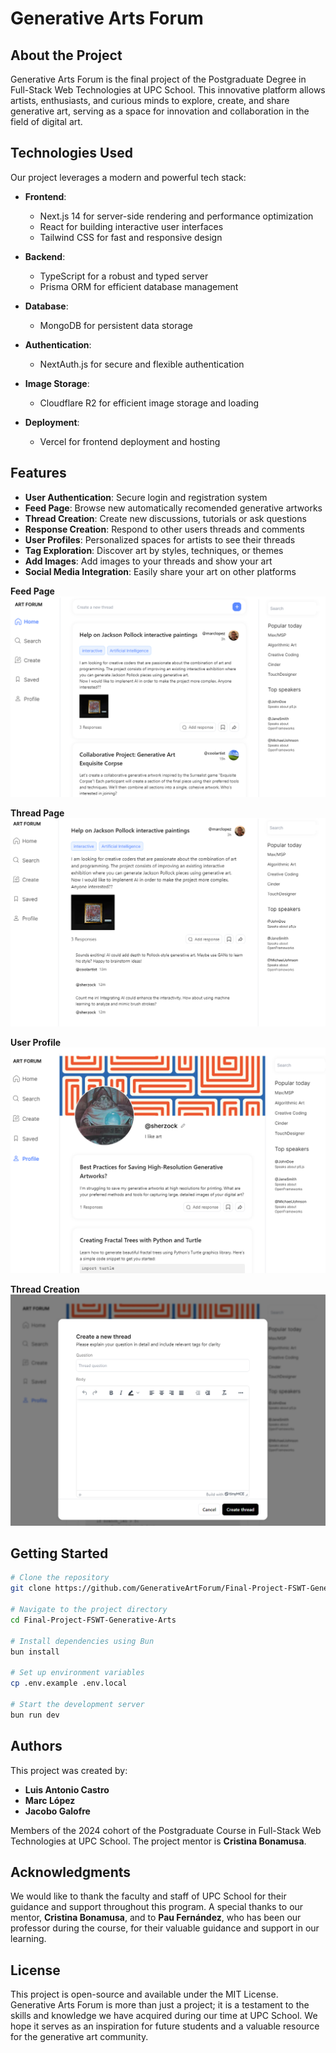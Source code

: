# Generative Arts Forum

## About the Project

Generative Arts Forum is the final project of the Postgraduate Degree in Full-Stack Web Technologies at UPC School. This innovative platform allows artists, enthusiasts, and curious minds to explore, create, and share generative art, serving as a space for innovation and collaboration in the field of digital art.

## Technologies Used

Our project leverages a modern and powerful tech stack:

- **Frontend**: 
  - Next.js 14 for server-side rendering and performance optimization
  - React for building interactive user interfaces
  - Tailwind CSS for fast and responsive design

- **Backend**: 
  - TypeScript for a robust and typed server
  - Prisma ORM for efficient database management

- **Database**: 
  - MongoDB for persistent data storage

- **Authentication**: 
  - NextAuth.js for secure and flexible authentication

- **Image Storage**:
  - Cloudflare R2 for efficient image storage and loading

- **Deployment**:
  - Vercel for frontend deployment and hosting

## Features

- **User Authentication**: Secure login and registration system
- **Feed Page**: Browse new automatically recomended generative artworks
- **Thread Creation**: Create new discussions, tutorials or ask questions
- **Response Creation**: Respond to other users threads and comments
- **User Profiles**: Personalized spaces for artists to see their threads
- **Tag Exploration**: Discover art by styles, techniques, or themes
- **Add Images**: Add images to your threads and show your art
- **Social Media Integration**: Easily share your art on other platforms

**Feed Page**
![Feed Page](https://github.com/GenerativeArtForum/Final-Project-FSWT-Generative-Arts/blob/Documentation/ReadmeImgs/artforum1.png)

**Thread Page**
![Thread Page](https://github.com/GenerativeArtForum/Final-Project-FSWT-Generative-Arts/blob/Documentation/ReadmeImgs/artforum2.png)

**User Profile**
![Profile Page](https://github.com/GenerativeArtForum/Final-Project-FSWT-Generative-Arts/blob/Documentation/ReadmeImgs/artforum3.png)

**Thread Creation**
![Thread Creation](https://github.com/GenerativeArtForum/Final-Project-FSWT-Generative-Arts/blob/Documentation/ReadmeImgs/artforum4.png)

## Getting Started

```bash
# Clone the repository
git clone https://github.com/GenerativeArtForum/Final-Project-FSWT-Generative-Arts.git

# Navigate to the project directory
cd Final-Project-FSWT-Generative-Arts

# Install dependencies using Bun
bun install

# Set up environment variables
cp .env.example .env.local

# Start the development server
bun run dev
```

## Authors

This project was created by:
* **Luis Antonio Castro**
* **Marc López**
* **Jacobo Galofre**

Members of the 2024 cohort of the Postgraduate Course in Full-Stack Web Technologies at UPC School. The project mentor is **Cristina Bonamusa**.

## Acknowledgments

We would like to thank the faculty and staff of UPC School for their guidance and support throughout this program. A special thanks to our mentor, **Cristina Bonamusa**, and to **Pau Fernández**, who has been our professor during the course, for their valuable guidance and support in our learning.

## License

This project is open-source and available under the MIT License. Generative Arts Forum is more than just a project; it is a testament to the skills and knowledge we have acquired during our time at UPC School. We hope it serves as an inspiration for future students and a valuable resource for the generative art community.
